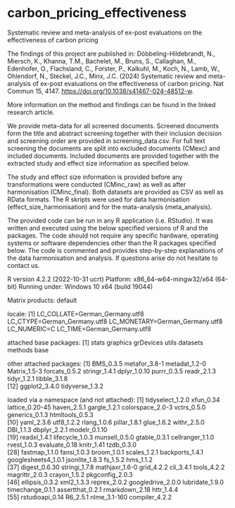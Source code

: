 # carbon_pricing_effectiveness
Systematic review and meta-analysis of ex-post evaluations on the effectiveness of carbon pricing

The findings of this project are published in:
Döbbeling-Hildebrandt, N., Miersch, K., Khanna, T.M., Bachelet, M., Bruns, S., Callaghan, M., Edenhofer, O., Flachsland, C., Forster, P., Kalkuhl, M., Koch, N., Lamb, W., Ohlendorf, N., Steckel, J.C., Minx, J.C. (2024) Systematic review and meta-analysis of ex-post evaluations on the effectiveness of carbon pricing. Nat Commun 15, 4147. https://doi.org/10.1038/s41467-024-48512-w.

More information on the method and findings can be found in the linked research article. 

We provide meta-data for all screened documents. Screened documents form the title and abstract screening together with their inclusion decision and screening order are provided in screening_data.csv. For full text screening the documents are split into excluded documents (CMexc) and included documents. Included documents are provided together with the extracted study and effect size information as specified below.  

The study and effect size information is provided before any transformations were conducted (CMinc_raw) as well as after harmonisation (CMinc_final). Both datasets are provided as CSV as well as RData formats.
The R skripts were used for data harmonisation (effect_size_harmonisation) and for the mata-analysis (meta_analysis).

The provided code can be run in any R application (i.e. RStudio). It was written and executed using the below specified versions of R and the packages.
The code should not require any specific hardware, operating systems or software dependencies other than the R packages specified below.
The code is commented and provides step-by-step explanations of the data harmonisation and analysis. If questions arise do not hesitate to contact us.

R version 4.2.2 (2022-10-31 ucrt)
Platform: x86_64-w64-mingw32/x64 (64-bit)
Running under: Windows 10 x64 (build 19044)

Matrix products: default

locale:
[1] LC_COLLATE=German_Germany.utf8  LC_CTYPE=German_Germany.utf8    LC_MONETARY=German_Germany.utf8 LC_NUMERIC=C                    LC_TIME=German_Germany.utf8    

attached base packages:
[1] stats     graphics  grDevices utils     datasets  methods   base     

other attached packages:
 [1] BMS_0.3.5       metafor_3.8-1   metadat_1.2-0   Matrix_1.5-3    forcats_0.5.2   stringr_1.4.1   dplyr_1.0.10    purrr_0.3.5     readr_2.1.3     tidyr_1.2.1     tibble_3.1.8   
[12] ggplot2_3.4.0   tidyverse_1.3.2

loaded via a namespace (and not attached):
 [1] tidyselect_1.2.0    xfun_0.34           lattice_0.20-45     haven_2.5.1         gargle_1.2.1        colorspace_2.0-3    vctrs_0.5.0         generics_0.1.3      htmltools_0.5.3    
[10] yaml_2.3.6          utf8_1.2.2          rlang_1.0.6         pillar_1.8.1        glue_1.6.2          withr_2.5.0         DBI_1.1.3           dbplyr_2.2.1        modelr_0.1.10      
[19] readxl_1.4.1        lifecycle_1.0.3     munsell_0.5.0       gtable_0.3.1        cellranger_1.1.0    rvest_1.0.3         evaluate_0.18       knitr_1.41          tzdb_0.3.0         
[28] fastmap_1.1.0       fansi_1.0.3         broom_1.0.1         scales_1.2.1        backports_1.4.1     googlesheets4_1.0.1 jsonlite_1.8.3      fs_1.5.2            hms_1.1.2          
[37] digest_0.6.30       stringi_1.7.8       mathjaxr_1.6-0      grid_4.2.2          cli_3.4.1           tools_4.2.2         magrittr_2.0.3      crayon_1.5.2        pkgconfig_2.0.3    
[46] ellipsis_0.3.2      xml2_1.3.3          reprex_2.0.2        googledrive_2.0.0   lubridate_1.9.0     timechange_0.1.1    assertthat_0.2.1    rmarkdown_2.18      httr_1.4.4         
[55] rstudioapi_0.14     R6_2.5.1            nlme_3.1-160        compiler_4.2.2 
